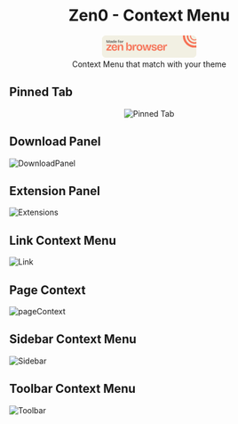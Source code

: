 <h1 align="center">
  Zen0 - Context Menu
</h1>

<p align="center">
  <a href="https://zen-browser.app"><img height="40" src="https://github.com/heyitszenithyt/zen-browser-badges/blob/fb14dcd72694b7176d141c774629df76af87514e/light/zen-badge-light.png"></a>
  <br>
  Context Menu that match with your theme
</p>

## Pinned Tab
<p align="center">
  <img src="https://github.com/user-attachments/assets/47e549ce-b3ec-4aa3-92fe-f0d454047975" alt="Pinned Tab" />
</p>

## Download Panel
![DownloadPanel](https://github.com/user-attachments/assets/cae20562-dd53-4a07-9dfc-e25932f1c06f)


## Extension Panel
![Extensions](https://github.com/user-attachments/assets/5187b073-2996-4da3-99ef-bc4934fb9096)


## Link Context Menu
![Link](https://github.com/user-attachments/assets/7d87dbd0-595f-4ba7-bbf1-cf3e3008fa3f)


## Page Context
![pageContext](https://github.com/user-attachments/assets/a9fff50f-1d5b-4281-8243-e95d6428d913)


## Sidebar Context Menu
![Sidebar](https://github.com/user-attachments/assets/4fbf02fc-88f4-48b2-a1d8-a79a8b77ae46)


## Toolbar Context Menu
![Toolbar](https://github.com/user-attachments/assets/c8cd8698-9966-477a-8649-b5a0e4b5c9c5)

